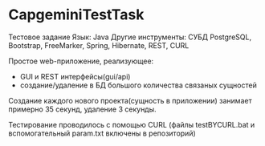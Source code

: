 # CapgeminiTestTask

Тестовое задание 
Язык: Java 
Другие инструменты: СУБД PostgreSQL, Bootstrap, FreeMarker, Spring, Hibernate, REST, CURL

Простое web-приложение, реализующее:
- GUI и REST интерфейсы(gui/api)
- создание/удаление в БД большого количества связаных сущностей

Cоздание каждого нового проекта(сущность в приложении) занимает примерно 35 секунд, удаление 3 секунды.

Тестирование проводилось с помощью CURL (файлы testBYCURL.bat и вспомогательный param.txt включены в репозиторий)
